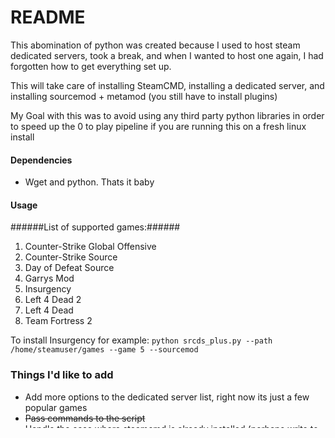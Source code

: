 # README #

This abomination of python was created because I used to host steam dedicated servers, took a break, and when I wanted to host one again, I had forgotten how to get everything set up.

This will take care of installing SteamCMD, installing a dedicated server, and installing sourcemod + metamod (you still have to install plugins)

My Goal with this was to avoid using any third party python libraries in order to
speed up the 0 to play pipeline if you are running this on a fresh linux install

#### Dependencies ####
* Wget and python. Thats it baby

#### Usage ####
######List of supported games:######
1. Counter-Strike Global Offensive
2. Counter-Strike Source
3. Day of Defeat Source
4. Garrys Mod
5. Insurgency
6. Left 4 Dead 2
7. Left 4 Dead
8. Team Fortress 2

To install Insurgency for example:
```python srcds_plus.py --path /home/steamuser/games --game 5 --sourcemod```

### Things I'd like to add ###

* Add more options to the dedicated server list, right now its just a few popular games
* ~~Pass commands to the script~~
* ~~Handle the case where steamcmd is already installed (perhaps write to a config file ```~/.srcds_plus_configs```)~~
* ~~Scrape the metamod/sourcemod webapges for the latest version numbers instead of hardcoding the URLs~~
* ~~Something to assist with installing steamcmd or maybe even a source dedicated server~~
* Windows support (probably not though)

### Who do I talk to? ###

* Repo owner or admin
* I'm usually always available on [Steam](http://steamcommunity.com/profiles/76561198002556086)